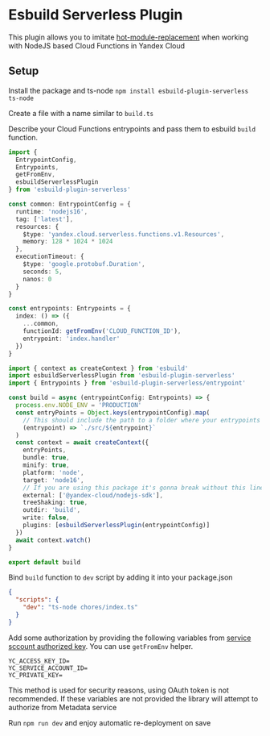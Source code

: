 # Esbuild Serverless Plugin
This plugin allows you to imitate [hot-module-replacement](https://webpack.js.org/guides/hot-module-replacement/) when working with NodeJS based Cloud Functions in Yandex Cloud

## Setup
Install the package and ts-node
`npm install esbuild-plugin-serverless ts-node`

Create a file with a name similar to `build.ts`

Describe your Cloud Functions entrypoints and pass them to esbuild `build` function.
```typescript
import {
  EntrypointConfig,
  Entrypoints,
  getFromEnv,
  esbuildServerlessPlugin
} from 'esbuild-plugin-serverless'

const common: EntrypointConfig = {
  runtime: 'nodejs16',
  tag: ['latest'],
  resources: {
    $type: 'yandex.cloud.serverless.functions.v1.Resources',
    memory: 128 * 1024 * 1024
  },
  executionTimeout: {
    $type: 'google.protobuf.Duration',
    seconds: 5,
    nanos: 0
  }
}

const entrypoints: Entrypoints = {
  index: () => ({
    ...common,
    functionId: getFromEnv('CLOUD_FUNCTION_ID'),
    entrypoint: 'index.handler'
  })
}

import { context as createContext } from 'esbuild'
import esbuildServerlessPlugin from 'esbuild-plugin-serverless'
import { Entrypoints } from 'esbuild-plugin-serverless/entrypoint'

const build = async (entrypointConfig: Entrypoints) => {
  process.env.NODE_ENV = 'PRODUCTION'
  const entryPoints = Object.keys(entrypointConfig).map(
    // This should include the path to a folder where your entrypoints reside as individual files
    (entrypoint) => `./src/${entrypoint}`
  )
  const context = await createContext({
    entryPoints,
    bundle: true,
    minify: true,
    platform: 'node',
    target: 'node16',
    // If you are using this package it's gonna break without this line
    external: ['@yandex-cloud/nodejs-sdk'],
    treeShaking: true,
    outdir: 'build',
    write: false,
    plugins: [esbuildServerlessPlugin(entrypointConfig)]
  })
  await context.watch()
}

export default build
```

Bind `build` function to `dev` script by adding it into your package.json
```json
{
  "scripts": {
    "dev": "ts-node chores/index.ts"
  }
}
```

Add some authorization by providing the following variables from [service sccount authorized key](https://cloud.yandex.ru/docs/iam/operations/authorized-key/create). You can use `getFromEnv` helper.
```
YC_ACCESS_KEY_ID=
YC_SERVICE_ACCOUNT_ID=
YC_PRIVATE_KEY=
```
This method is used for security reasons, using OAuth token is not recommended. If these variables are not provided the library will attempt to authorize from Metadata service

Run `npm run dev` and enjoy automatic re-deployment on save